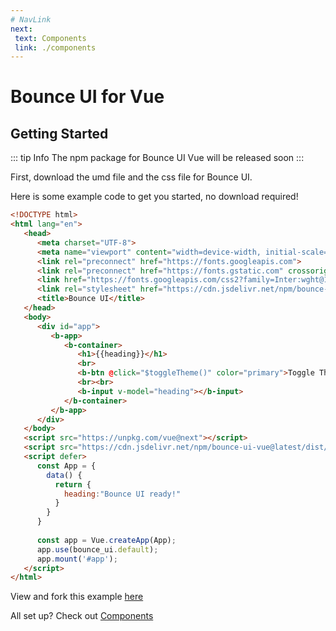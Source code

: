 ```yaml
---
# NavLink
next: 
 text: Components
 link: ./components
---
```


# Bounce UI for Vue

## Getting Started

::: tip Info
The npm package for Bounce UI Vue will be released soon
:::

First, download the <a download :href="$withBase('/dist/bounce_ui.umd.js')">umd file</a> and the <a download :href="$withBase('/dist/bounce_ui.css')">css file</a> for Bounce UI.

Here is some example code to get you started, no download required!

```html
<!DOCTYPE html>
<html lang="en">
   <head>
      <meta charset="UTF-8">
      <meta name="viewport" content="width=device-width, initial-scale=1.0">
      <link rel="preconnect" href="https://fonts.googleapis.com">
      <link rel="preconnect" href="https://fonts.gstatic.com" crossorigin>
      <link href="https://fonts.googleapis.com/css2?family=Inter:wght@100;200;300;400;500;600;700;800;900&display=swap" rel="stylesheet">
      <link rel="stylesheet" href="https://cdn.jsdelivr.net/npm/bounce-ui-vue@latest/dist/bounce_ui.css">
      <title>Bounce UI</title>
   </head>
   <body>
      <div id="app">
         <b-app>
            <b-container>
               <h1>{{heading}}</h1>
               <br>
               <b-btn @click="$toggleTheme()" color="primary">Toggle Theme</b-btn>
               <br><br>
               <b-input v-model="heading"></b-input>
            </b-container>
         </b-app>
      </div>
   </body>
   <script src="https://unpkg.com/vue@next"></script>
   <script src="https://cdn.jsdelivr.net/npm/bounce-ui-vue@latest/dist/bounce_ui.umd.min.js"></script>
   <script defer>
      const App = {
        data() {
          return {
            heading:"Bounce UI ready!"
          }
        }
      }
      
      const app = Vue.createApp(App);
      app.use(bounce_ui.default);
      app.mount('#app');
   </script>
</html>
```
View and fork this example [here](https://replit.com/@AbaanShanid/Bounce-UI-Demo)

All set up? Check out [Components](./bounce_ui_vue_docs/components/)
